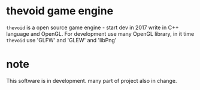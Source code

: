 # thevoid game engine
`thevoid` is a open source game engine - start dev in 2017 write in C++ language and OpenGL. 
For development use many OpenGL library, in it time `thevoid` use 'GLFW' and 'GLEW' and 'libPng' 

# note
This software is in development. many part of project also in change.
